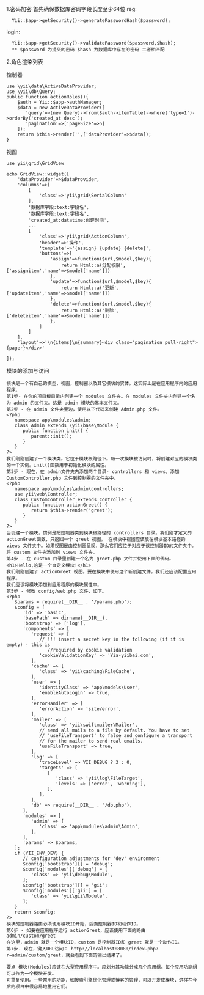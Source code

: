1.密码加密
   首先确保数据库密码字段长度至少64位
   reg:
       
      Yii::$app->getSecurity()->generatePasswordHash($password);
    
   login:
   
      Yii::$app->getSecurity()->validatePassword($password,$hash);
      ** $password 为提交的密码 $hash 为数据库中存在的密码 二者相匹配
   
2.角色渲染列表

控制器
    
    use \yii\data\ActiveDataProvider;
    use \yii\db\Query;
    public function actionRoles(){
        $auth = Yii::$app->authManager;
        $data = new ActiveDataProvider([
           'query'=>(new Query)->from($auth->itemTable)->where('type=1')->orderBy('created_at desc');
           'pagination'=>['pageSize'=>5]
        ]);
        return $this->render('',['dataProvider'=>$data]);
    }
    
视图
    
    use yii\grid\GridView
    
    echo GridView::widget([
        'dataProvider'=>$dataProvider,
        'columns'=>[
            [
                'class'=>'yii\grid\SerialColumn'
            ],
            '数据库字段:text:字段名'，
            '数据库字段:text:字段名',
            'created_at:datatime:创建时间',
            ...
            [
                'class'=>'yii\grid\ActionColumn',
                'header'=>'操作',
                'template'=>'{assign} {update} {delete}',
                'buttons'=>[
                    'assign'=>function($url,$model,$key){
                        return Html::a(分配权限',['assignitem','name'=>$model['name']])
                    },
                    'update'=>function($url,$model,$key){
                        return Html::a('更新',['updateitem','name'=>$model['name']])
                    },
                    'delete'=>function($url,$model,$key){
                        return Html::a('删除',['deleteitem','name'=>$model['name']])
                    },
                ]
            ]
        ],
        'layout'=>'\n{items}\n{summary}<div class="pagination pull-right">{pager}</div>'
        
    ]);
    
模块的添加与访问

    模块是一个有自己的模型，视图，控制器以及其它模块的实体。这实际上是在应用程序内的应用程序。
    第1步- 在你的项目根目录内创建一个 modules 文件夹。在 modules 文件夹内创建一个名为 admin 的文件夹。这是 admin 模块的基本文件夹。
    第2步 - 在 admin 文件夹里边，使用以下代码来创建 Admin.php 文件。
    <?php
       namespace app\modules\admin;
       class Admin extends \yii\base\Module {
          public function init() {
             parent::init();
          }
       }
    ?>  
    我们刚刚创建了一个模块类。它位于模块根路径下。每一次模块被访问时，将创建对应的模块类的一个实例。init()函数用于初始化模块的属性。 
    第3步 - 现在，在 admin文件夹内添加两个目录- controllers 和 views。添加 CustomController.php 文件到控制器的文件夹中。 
    <?php
       namespace app\modules\admin\controllers;
       use yii\web\Controller;
       class CustomController extends Controller {
          public function actionGreet() {
             return $this->render('greet');
          }
       }
    ?>  
    当创建一个模块，惯例是把控制器类到模块根路径的 controllers 目录。我们刚才定义的actionGreet函数，只返回一个 greet 视图。 在模块中视图应该放在模块基本路径的 views 文件夹中。如果视图是由控制器呈现，那么它们应位于对应于该控制器ID的文件夹中。将 custom 文件夹添加到 views 文件夹。
    第4步 - 在 custom 目录里创建一个名为 greet.php 文件并使用下面的代码。
    <h1>Hello,这是一个自定义模块!</h1>  
    我们刚刚创建了 actionGreet 视图。要在模块中使用这个新创建文件，我们还应该配置应用程序。
    我们应该将模块添加到应用程序的模块属性中。
    第5步 - 修改 config/web.php 文件，如下。
    <?php
       $params = require(__DIR__ . '/params.php');
       $config = [
          'id' => 'basic',
          'basePath' => dirname(__DIR__),
          'bootstrap' => ['log'],
          'components' => [
             'request' => [
                // !!! insert a secret key in the following (if it is empty) - this is
                   //required by cookie validation
                'cookieValidationKey' => 'Yia-yiibai.com',
             ],
             'cache' => [
                'class' => 'yii\caching\FileCache',
             ],
             'user' => [
                'identityClass' => 'app\models\User',
                'enableAutoLogin' => true,
             ],
             'errorHandler' => [
                'errorAction' => 'site/error',
             ],
             'mailer' => [
                'class' => 'yii\swiftmailer\Mailer',
                // send all mails to a file by default. You have to set
                // 'useFileTransport' to false and configure a transport
                // for the mailer to send real emails.
                'useFileTransport' => true,
             ],
             'log' => [
                'traceLevel' => YII_DEBUG ? 3 : 0,
                'targets' => [
                   [
                      'class' => 'yii\log\FileTarget',
                      'levels' => ['error', 'warning'],
                   ],
                ],
             ],
             'db' => require(__DIR__ . '/db.php'),
          ],
          'modules' => [
             'admin' => [
                'class' => 'app\modules\admin\Admin', 
             ],
          ],
          'params' => $params,
       ];
       if (YII_ENV_DEV) {
          // configuration adjustments for 'dev' environment
          $config['bootstrap'][] = 'debug';
          $config['modules']['debug'] = [
             'class' => 'yii\debug\Module',
          ];
          $config['bootstrap'][] = 'gii';
          $config['modules']['gii'] = [
             'class' => 'yii\gii\Module',
          ];
       }
       return $config;
    ?>
    模块的控制器路由必须使用模块ID开始，后面控制器ID和动作ID。
    第6步 - 如要在应用程序运行 actionGreet，应该使用下面的路由
    admin/custom/greet
    在这里，admin 就是一个模块ID，custom 是控制器ID和 greet 就是一个动作ID。
    第7步- 现在，键入URL访问： http://localhost:8080/index.php?r=admin/custom/greet，就会看到下面的输出结果了。
    
    要点 模块(Modules)应该在大型应用程序中。应划分其功能分成几个应用组。每个应用功能组可以作为一个模块开发。
    可重复使用。一些常用的功能，如搜索引擎优化管理或博客的管理，可以开发成模块，这样在今后的项目中很容易地重用它们。
        
        
    